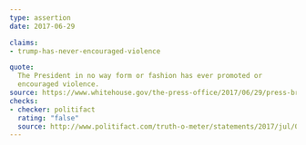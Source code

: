 ```yaml
---
type: assertion
date: 2017-06-29

claims:
- trump-has-never-encouraged-violence

quote:
  The President in no way form or fashion has ever promoted or
  encouraged violence.
source: https://www.whitehouse.gov/the-press-office/2017/06/29/press-briefing-principal-deputy-press-secretary-sarah-sanders-and
checks:
- checker: politifact
  rating: "false"
  source: http://www.politifact.com/truth-o-meter/statements/2017/jul/05/sarah-huckabee-sanders/has-donald-trump-never-promoted-or-encouraged-viol/
---
```

